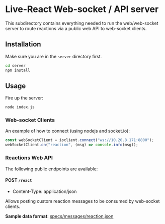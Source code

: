 # Live-React Web-socket / API server

This subdirectory contains everything needed to run the web/web-socket server
to route reactions via a public web API to web-socket clients.

## Installation

Make sure you are in the `server` directory first.

```sh
cd server
npm install
```

## Usage

Fire up the server:

```sh
node index.js
```

### Web-socket Clients

An example of how to connect (using nodejs and socket.io):

```js
const webSocketClient = ioclient.connect("ws://10.20.8.171:8800");
webSocketClient.on("reaction", (msg) => console.info(msg));
```

### Reactions Web API

The following public endpoints are available:

#### POST `/react`

* Content-Type: application/json

Allows posting custom reaction messages to be consumed by web-socket clients.

**Sample data format**: [specs/messages/reaction.json](../specs/messages/reaction.json)
